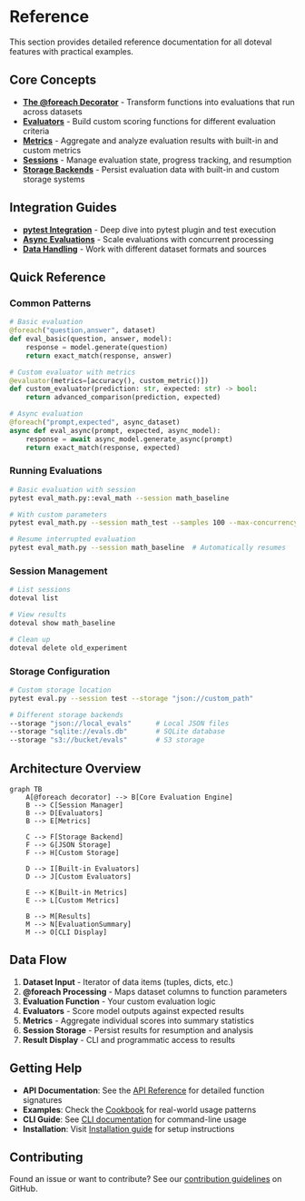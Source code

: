 # Reference

This section provides detailed reference documentation for all doteval features with practical examples.

## Core Concepts

- **[The @foreach Decorator](foreach.md)** - Transform functions into evaluations that run across datasets
- **[Evaluators](evaluators.md)** - Build custom scoring functions for different evaluation criteria
- **[Metrics](metrics.md)** - Aggregate and analyze evaluation results with built-in and custom metrics
- **[Sessions](sessions.md)** - Manage evaluation state, progress tracking, and resumption
- **[Storage Backends](storage.md)** - Persist evaluation data with built-in and custom storage systems

## Integration Guides

- **[pytest Integration](pytest.md)** - Deep dive into pytest plugin and test execution
- **[Async Evaluations](async.md)** - Scale evaluations with concurrent processing
- **[Data Handling](datasets.md)** - Work with different dataset formats and sources

## Quick Reference

### Common Patterns

```python
# Basic evaluation
@foreach("question,answer", dataset)
def eval_basic(question, answer, model):
    response = model.generate(question)
    return exact_match(response, answer)

# Custom evaluator with metrics
@evaluator(metrics=[accuracy(), custom_metric()])
def custom_evaluator(prediction: str, expected: str) -> bool:
    return advanced_comparison(prediction, expected)

# Async evaluation
@foreach("prompt,expected", async_dataset)
async def eval_async(prompt, expected, async_model):
    response = await async_model.generate_async(prompt)
    return exact_match(response, expected)
```

### Running Evaluations

```bash
# Basic evaluation with session
pytest eval_math.py::eval_math --session math_baseline

# With custom parameters
pytest eval_math.py --session math_test --samples 100 --max-concurrency 20

# Resume interrupted evaluation
pytest eval_math.py --session math_baseline  # Automatically resumes
```

### Session Management

```bash
# List sessions
doteval list

# View results
doteval show math_baseline

# Clean up
doteval delete old_experiment
```

### Storage Configuration

```bash
# Custom storage location
pytest eval.py --session test --storage "json://custom_path"

# Different storage backends
--storage "json://local_evals"      # Local JSON files
--storage "sqlite://evals.db"       # SQLite database
--storage "s3://bucket/evals"       # S3 storage
```

## Architecture Overview

```mermaid
graph TB
    A[@foreach decorator] --> B[Core Evaluation Engine]
    B --> C[Session Manager]
    B --> D[Evaluators]
    B --> E[Metrics]

    C --> F[Storage Backend]
    F --> G[JSON Storage]
    F --> H[Custom Storage]

    D --> I[Built-in Evaluators]
    D --> J[Custom Evaluators]

    E --> K[Built-in Metrics]
    E --> L[Custom Metrics]

    B --> M[Results]
    M --> N[EvaluationSummary]
    M --> O[CLI Display]
```

## Data Flow

1. **Dataset Input** - Iterator of data items (tuples, dicts, etc.)
2. **@foreach Processing** - Maps dataset columns to function parameters
3. **Evaluation Function** - Your custom evaluation logic
4. **Evaluators** - Score model outputs against expected results
5. **Metrics** - Aggregate individual scores into summary statistics
6. **Session Storage** - Persist results for resumption and analysis
7. **Result Display** - CLI and programmatic access to results

## Getting Help

- **API Documentation**: See the [API Reference](../api/index.md) for detailed function signatures
- **Examples**: Check the [Cookbook](../cookbook/index.md) for real-world usage patterns
- **CLI Guide**: See [CLI documentation](../cli.md) for command-line usage
- **Installation**: Visit [Installation guide](../installation.md) for setup instructions

## Contributing

Found an issue or want to contribute? See our [contribution guidelines](https://github.com/dottxt-ai/doteval/blob/main/CONTRIBUTING.md) on GitHub.
